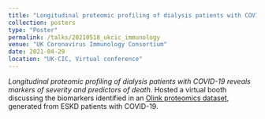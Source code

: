 ```yaml
---
title: "Longitudinal proteomic profiling of dialysis patients with COVID-19 reveals markers of severity and predictors of death"
collection: posters
type: "Poster"
permalink: /talks/20210518_ukcic_immunology
venue: "UK Coronavirus Immunology Consortium"
date: 2021-04-29
location: "UK-CIC, Virtual conference"
---
```


<i>Longitudinal proteomic profiling of dialysis patients with COVID-19 reveals markers of severity and predictors of death.</i> Hosted a virtual booth discussing the biomarkers identified in an <a href="https://doi.org/10.7554/eLife.64827">Olink proteomics dataset</a>, generated from ESKD patients with COVID-19.
